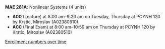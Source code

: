 **MAE 281A**: Nonlinear Systems (4 units)

- **A00** (Lecture) at 8:00 am–9:20 am on Tuesday, Thursday at PCYNH 120 by Krstic, Miroslav (A02380510)
- **A00** (Final Exam) at 8:00 am–10:59 am on Thursday at PCYNH 120 by Krstic, Miroslav (A02380510)

[Enrollment numbers over time](./MAE281A.tsv)
